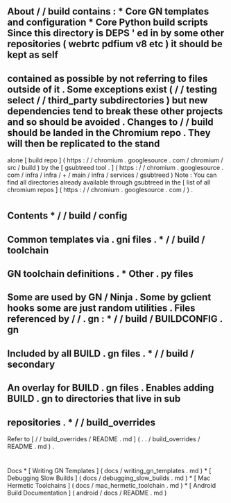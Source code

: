 #
About
/
/
build
contains
:
*
Core
GN
templates
and
configuration
*
Core
Python
build
scripts
Since
this
directory
is
DEPS
'
ed
in
by
some
other
repositories
(
webrtc
pdfium
v8
etc
)
it
should
be
kept
as
self
-
contained
as
possible
by
not
referring
to
files
outside
of
it
.
Some
exceptions
exist
(
/
/
testing
select
/
/
third_party
subdirectories
)
but
new
dependencies
tend
to
break
these
other
projects
and
so
should
be
avoided
.
Changes
to
/
/
build
should
be
landed
in
the
Chromium
repo
.
They
will
then
be
replicated
to
the
stand
-
alone
[
build
repo
]
(
https
:
/
/
chromium
.
googlesource
.
com
/
chromium
/
src
/
build
)
by
the
[
gsubtreed
tool
.
]
(
https
:
/
/
chromium
.
googlesource
.
com
/
infra
/
infra
/
+
/
main
/
infra
/
services
/
gsubtreed
)
Note
:
You
can
find
all
directories
already
available
through
gsubtreed
in
the
[
list
of
all
chromium
repos
]
(
https
:
/
/
chromium
.
googlesource
.
com
/
)
.
#
#
Contents
*
/
/
build
/
config
-
Common
templates
via
.
gni
files
.
*
/
/
build
/
toolchain
-
GN
toolchain
definitions
.
*
Other
.
py
files
-
Some
are
used
by
GN
/
Ninja
.
Some
by
gclient
hooks
some
are
just
random
utilities
.
Files
referenced
by
/
/
.
gn
:
*
/
/
build
/
BUILDCONFIG
.
gn
-
Included
by
all
BUILD
.
gn
files
.
*
/
/
build
/
secondary
-
An
overlay
for
BUILD
.
gn
files
.
Enables
adding
BUILD
.
gn
to
directories
that
live
in
sub
-
repositories
.
*
/
/
build_overrides
-
Refer
to
[
/
/
build_overrides
/
README
.
md
]
(
.
.
/
build_overrides
/
README
.
md
)
.
#
#
Docs
*
[
Writing
GN
Templates
]
(
docs
/
writing_gn_templates
.
md
)
*
[
Debugging
Slow
Builds
]
(
docs
/
debugging_slow_builds
.
md
)
*
[
Mac
Hermetic
Toolchains
]
(
docs
/
mac_hermetic_toolchain
.
md
)
*
[
Android
Build
Documentation
]
(
android
/
docs
/
README
.
md
)
